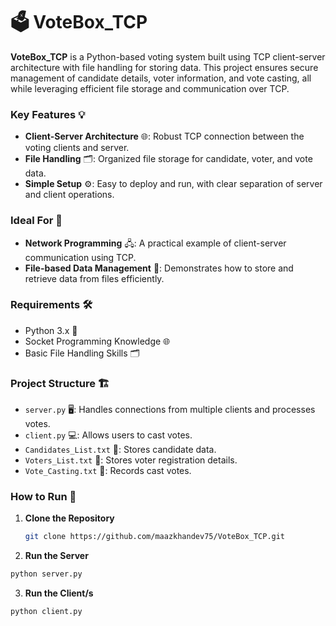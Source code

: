 # 🗳️ VoteBox_TCP

**VoteBox_TCP** is a Python-based voting system built using TCP client-server architecture with file handling for storing data. This project ensures secure management of candidate details, voter information, and vote casting, all while leveraging efficient file storage and communication over TCP.

### Key Features 💡
- **Client-Server Architecture** 🌐: Robust TCP connection between the voting clients and server.
- **File Handling** 🗂️: Organized file storage for candidate, voter, and vote data.
- **Simple Setup** ⚙️: Easy to deploy and run, with clear separation of server and client operations.

### Ideal For 🎯
- **Network Programming** 🖧: A practical example of client-server communication using TCP.
- **File-based Data Management** 📁: Demonstrates how to store and retrieve data from files efficiently.

### Requirements 🛠️
- Python 3.x 🐍
- Socket Programming Knowledge 🌐
- Basic File Handling Skills 🗂️

### Project Structure 🏗️
- `server.py` 🖥️: Handles connections from multiple clients and processes votes.
- `client.py` 💻: Allows users to cast votes.
- `Candidates_List.txt` 📜: Stores candidate data.
- `Voters_List.txt` 📜: Stores voter registration details.
- `Vote_Casting.txt` 📝: Records cast votes.

### How to Run 🚀

1. **Clone the Repository**  
   ```bash
   git clone https://github.com/maazkhandev75/VoteBox_TCP.git
   ```
2. **Run the Server**
  ```bash
  python server.py
  ```
3. **Run the Client/s**
   
  ```bash
  python client.py
  ```

